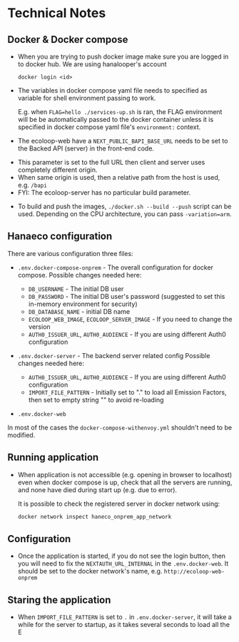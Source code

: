 # Technical Notes

## Docker & Docker compose

* When you are trying to push docker image make sure you are logged in to docker hub. We are using hanalooper's account
  
  ```
  docker login <id>
  ```

* The variables in docker compose yaml file needs to specified as variable for shell environment passing to work.

  E.g. when `FLAG=hello ./services-up.sh` is ran, the FLAG environment will be be automatically passed to the docker container unless it is specified in docker compose yaml file's `environment:` context. 

*  The ecoloop-web have a `NEXT_PUBLIC_BAPI_BASE_URL` needs to be set to the Backed API (server) in the front-end code. 
  
  - This parameter is set to the full URL then client and server uses completely different origin. 
  - When same origin is used, then a relative path from the host is used, e.g. `/bapi`
  - FYI: The ecoloop-server has no particular build parameter.

* To build and push the images, `./docker.sh --build --push` script can be used. Depending on the CPU architecture, you can pass `-variation=arm`.

## Hanaeco configuration

There are various configuration three files:

* `.env.docker-compose-onprem` - The overall configuration for docker compose.
  Possible changes needed here:
  - `DB_USERNAME` - The initial DB user
  - `DB_PASSWORD` - The initial DB user's password (suggested to set this in-memory environment for security)
  - `DB_DATABASE_NAME` - initial DB name
  - `ECOLOOP_WEB_IMAGE`, `ECOLOOP_SERVER_IMAGE` - If you need to change the version
  - `AUTH0_ISSUER_URL`, `AUTH0_AUDIENCE` - If you are using different Auth0 configuration

* `.env.docker-server` - The backend server related config
  Possible changes needed here:
  - `AUTH0_ISSUER_URL`, `AUTH0_AUDIENCE` - If you are using different Auth0 configuration
  - `IMPORT_FILE_PATTERN` - Initially set to "." to load all Emission Factors, then set to empty string "" to avoid re-loading

* `.env.docker-web`

In most of the cases the `docker-compose-withenvoy.yml` shouldn't need to be modified.

## Running application

* When application is not accessible (e.g. opening in browser to localhost) even when docker compose is up, check that all the servers are running, and none have died during start up (e.g. due to error).

  It is possible to check the registered server in docker network using:
  ```sh
  docker network inspect haneco_onprem_app_network
  ```


## Configuration

- Once the application is started, if you do not see the login button, then you will need to fix the `NEXTAUTH_URL_INTERNAL` in the `.env.docker-web`. It should be set to the docker network's name, e.g. `http://ecoloop-web-onprem`


## Staring the application

* When `IMPORT_FILE_PATTERN` is set to `.` in `.env.docker-server`, it will take a while for the server to startup, as it takes several seconds to load all the E 

